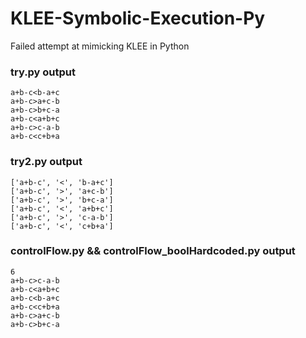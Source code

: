 # KLEE-Symbolic-Execution-Py
Failed attempt at mimicking KLEE in Python

### try.py output

```
a+b-c<b-a+c
a+b-c>a+c-b
a+b-c>b+c-a
a+b-c<a+b+c
a+b-c>c-a-b
a+b-c<c+b+a
```

### try2.py output

```
['a+b-c', '<', 'b-a+c']
['a+b-c', '>', 'a+c-b']
['a+b-c', '>', 'b+c-a']
['a+b-c', '<', 'a+b+c']
['a+b-c', '>', 'c-a-b']
['a+b-c', '<', 'c+b+a']
```

### controlFlow.py && controlFlow_boolHardcoded.py output

```
6
a+b-c>c-a-b
a+b-c<a+b+c
a+b-c<b-a+c
a+b-c<c+b+a
a+b-c>a+c-b
a+b-c>b+c-a

```
